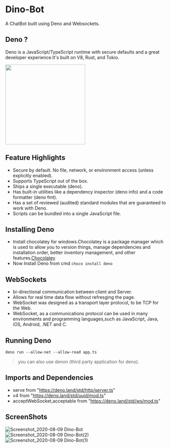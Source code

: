 # Dino-Bot
A ChatBot built using Deno and Websockets.

## Deno ?
<p>Deno is a JavaScript/TypeScript runtime with secure defaults and a great developer experience.It's built on V8, Rust, and Tokio.</p>
<p><img src="https://www.freecodecamp.org/news/content/images/2020/05/Screen-Shot-2020-05-11-at-18.55.24.png" height="250"></p>

## Feature Highlights

   - Secure by default. No file, network, or environment access (unless explicitly enabled).
   - Supports TypeScript out of the box.
   - Ships a single executable (deno).
   - Has built-in utilities like a dependency inspector (deno info) and a code formatter (deno fmt).
   - Has a set of reviewed (audited) standard modules that are guaranteed to work with Deno.
   - Scripts can be bundled into a single JavaScript file.

## Installing Deno
   - Install chocolatey for windows.Chocolatey is a package manager which is used to allow you to version things, manage dependencies and installation order, better       inventory management, and other features.[Chocolatey](https://chocolatey.org/install)
   - Now Install Deno from cmd `choco install deno`
   

## WebSockets

   - bi-directional communication between client and Server.
   - Allows for real time data flow without refresging the page.
   - WebSocket was designed as a transport layer protocol, to be TCP for the Web.
   - WebSocket, as a communications protocol can be used in many environments and programming languages,such as JavaScript, Java, iOS, Android, .NET and C.

## Running Deno

   `deno run --allow-net --allow-read app.ts`

   > you can also use denon (third party application for deno).
   
## Imports and Dependencies
   - serve  from "https://deno.land/std/http/server.ts"
   - v4     from "https://deno.land/std/uuid/mod.ts"
   - acceptWebSocket,acceptable from "https://deno.land/std/ws/mod.ts"
   
## ScreenShots   

![Screenshot_2020-08-09 Dino-Bot](https://user-images.githubusercontent.com/51753810/89736831-073cf980-da8a-11ea-931f-dae23ade4f84.png)
![Screenshot_2020-08-09 Dino-Bot(2)](https://user-images.githubusercontent.com/51753810/89736837-0f953480-da8a-11ea-8c33-111412a10b3f.png)
![Screenshot_2020-08-09 Dino-Bot(1)](https://user-images.githubusercontent.com/51753810/89736841-115ef800-da8a-11ea-93cc-829180b82bb5.png)
